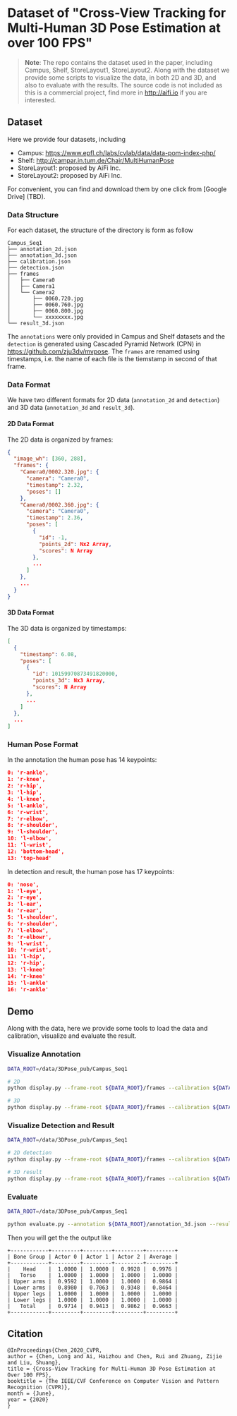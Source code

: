 # Dataset of "Cross-View Tracking for Multi-Human 3D Pose Estimation at over 100 FPS"

>**Note**: The repo contains the dataset used in the paper, 
including Campus, Shelf, StoreLayout1, StoreLayout2.
Along with the dataset
we provide some scripts to visualize the data, in both 2D and 3D,
and also to evaluate with the results.
The source code is not included 
as this is a commercial project,
find more in http://aifi.io if you are interested.


## Dataset
Here we provide four datasets, including
+ Campus: https://www.epfl.ch/labs/cvlab/data/data-pom-index-php/
+ Shelf: http://campar.in.tum.de/Chair/MultiHumanPose
+ StoreLayout1: proposed by AiFi Inc.
+ StoreLayout2: proposed by AiFi Inc.


For convenient, you can find and download them by one click from [Google Drive] (TBD).

### Data Structure
For each dataset, the structure of the directory is form as follow
```
Campus_Seq1
├── annotation_2d.json
├── annotation_3d.json
├── calibration.json
├── detection.json
├── frames
│   ├── Camera0
│   ├── Camera1
│   └── Camera2
│       ├── 0060.720.jpg
│       ├── 0060.760.jpg
│       ├── 0060.800.jpg
│       └── xxxxxxxx.jpg
└── result_3d.json
```
The `annotations` were only provided in Campus and Shelf datasets
and the `detection` is generated using 
Cascaded Pyramid Network (CPN) in https://github.com/zju3dv/mvpose.
The `frames` are renamed using timestamps, i.e. the name
of each file is the tiemstamp in second of that frame.



### Data Format
We have two different formats for 2D data (`annotation_2d` and `detection`) 
and 3D data (`annotation_3d` and `result_3d`).
#### 2D Data Format
The 2D data is organized by frames:
```json
{
  "image_wh": [360, 288],
  "frames": {
    "Camera0/0002.320.jpg": {
      "camera": "Camera0",
      "timestamp": 2.32,
      "poses": []
    },
    "Camera0/0002.360.jpg": {
      "camera": "Camera0",
      "timestamp": 2.36,
      "poses": [
        {
          "id": -1,
          "points_2d": Nx2 Array,
          "scores": N Array
        },
        ...
      ]
    },
    ...
  }
}
```

#### 3D Data Format
The 3D data is organized by timestamps:
```json
[
  {
    "timestamp": 6.08,
    "poses": [
      {
        "id": 10159970873491820000,
        "points_3d": Nx3 Array,
        "scores": N Array
      },
      ...
    ]
  },
  ...
]
```

### Human Pose Format
In the annotation
the human pose has 14 keypoints:
```json
0: 'r-ankle',
1: 'r-knee',
2: 'r-hip',
3: 'l-hip',
4: 'l-knee',
5: 'l-ankle',
6: 'r-wrist',
7: 'r-elbow',
8: 'r-shoulder',
9: 'l-shoulder',
10: 'l-elbow',
11: 'l-wrist',
12: 'bottom-head',
13: 'top-head'
```
In detection and result, the human pose has 17 keypoints:
```json
0: 'nose',
1: 'l-eye',
2: 'r-eye',
3: 'l-ear',
4: 'r-ear',
5: 'l-shoulder',
6: 'r-shoulder',
7: 'l-elbow',
8: 'r-elbowr',
9: 'l-wrist',
10: 'r-wrist',
11: 'l-hip',
12: 'r-hip',
13: 'l-knee'
14: 'r-knee'
15: 'l-ankle'
16: 'r-ankle'
```

## Demo
Along with the data, here we provide some tools 
to load the data and calibration, visualize and evaluate the result.
### Visualize Annotation
```bash
DATA_ROOT=/data/3DPose_pub/Campus_Seq1

# 2D
python display.py --frame-root ${DATA_ROOT}/frames --calibration ${DATA_ROOT}/calibration.json --pose-file ${DATA_ROOT}/annotation_2d.json --pose-type 2d

# 3D
python display.py --frame-root ${DATA_ROOT}/frames --calibration ${DATA_ROOT}/calibration.json --pose-file ${DATA_ROOT}/annotation_3d.json --pose-type 3d
```

### Visualize Detection and Result
```bash
DATA_ROOT=/data/3DPose_pub/Campus_Seq1

# 2D detection
python display.py --frame-root ${DATA_ROOT}/frames --calibration ${DATA_ROOT}/calibration.json --pose-file ${DATA_ROOT}/detection.json --pose-type 2d

# 3D result
python display.py --frame-root ${DATA_ROOT}/frames --calibration ${DATA_ROOT}/calibration.json --pose-file ${DATA_ROOT}/result_3d.json --pose-type 3d
```

### Evaluate

```bash
DATA_ROOT=/data/3DPose_pub/Campus_Seq1

python evaluate.py --annotation ${DATA_ROOT}/annotation_3d.json --result ${DATA_ROOT}/result_3d.json 
```
Then you will get the the output like
```
+------------+---------+---------+---------+---------+
| Bone Group | Actor 0 | Actor 1 | Actor 2 | Average |
+------------+---------+---------+---------+---------+
|    Head    |  1.0000 |  1.0000 |  0.9928 |  0.9976 |
|   Torso    |  1.0000 |  1.0000 |  1.0000 |  1.0000 |
| Upper arms |  0.9592 |  1.0000 |  1.0000 |  0.9864 |
| Lower arms |  0.8980 |  0.7063 |  0.9348 |  0.8464 |
| Upper legs |  1.0000 |  1.0000 |  1.0000 |  1.0000 |
| Lower legs |  1.0000 |  1.0000 |  1.0000 |  1.0000 |
|   Total    |  0.9714 |  0.9413 |  0.9862 |  0.9663 |
+------------+---------+---------+---------+---------+
```

## Citation
```
@InProceedings{Chen_2020_CVPR,
author = {Chen, Long and Ai, Haizhou and Chen, Rui and Zhuang, Zijie and Liu, Shuang},
title = {Cross-View Tracking for Multi-Human 3D Pose Estimation at Over 100 FPS},
booktitle = {The IEEE/CVF Conference on Computer Vision and Pattern Recognition (CVPR)},
month = {June},
year = {2020}
}
```